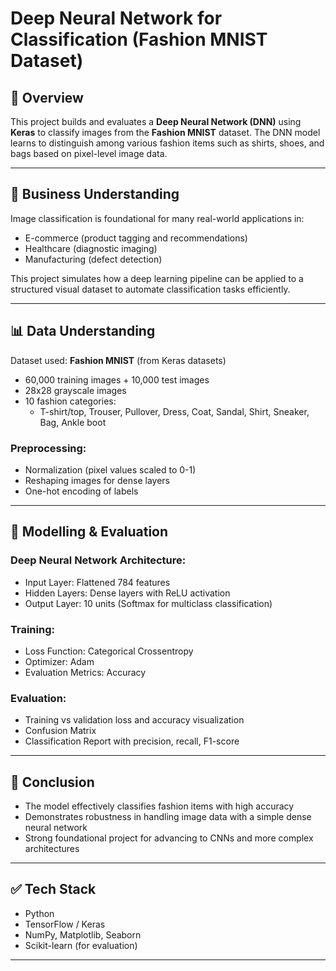 
# Deep Neural Network for Classification (Fashion MNIST Dataset)

## 🧾 Overview

This project builds and evaluates a **Deep Neural Network (DNN)** using **Keras** to classify images from the **Fashion MNIST** dataset. The DNN model learns to distinguish among various fashion items such as shirts, shoes, and bags based on pixel-level image data.

---

## 🧠 Business Understanding

Image classification is foundational for many real-world applications in:
- E-commerce (product tagging and recommendations)
- Healthcare (diagnostic imaging)
- Manufacturing (defect detection)

This project simulates how a deep learning pipeline can be applied to a structured visual dataset to automate classification tasks efficiently.

---

## 📊 Data Understanding

Dataset used: **Fashion MNIST** (from Keras datasets)

- 60,000 training images + 10,000 test images
- 28x28 grayscale images
- 10 fashion categories:
  - T-shirt/top, Trouser, Pullover, Dress, Coat, Sandal, Shirt, Sneaker, Bag, Ankle boot

### Preprocessing:
- Normalization (pixel values scaled to 0-1)
- Reshaping images for dense layers
- One-hot encoding of labels

---

## 🤖 Modelling & Evaluation

### Deep Neural Network Architecture:
- Input Layer: Flattened 784 features
- Hidden Layers: Dense layers with ReLU activation
- Output Layer: 10 units (Softmax for multiclass classification)

### Training:
- Loss Function: Categorical Crossentropy
- Optimizer: Adam
- Evaluation Metrics: Accuracy

### Evaluation:
- Training vs validation loss and accuracy visualization
- Confusion Matrix
- Classification Report with precision, recall, F1-score

---

## 📌 Conclusion

- The model effectively classifies fashion items with high accuracy
- Demonstrates robustness in handling image data with a simple dense neural network
- Strong foundational project for advancing to CNNs and more complex architectures

---

## ✅ Tech Stack

- Python
- TensorFlow / Keras
- NumPy, Matplotlib, Seaborn
- Scikit-learn (for evaluation)

---
